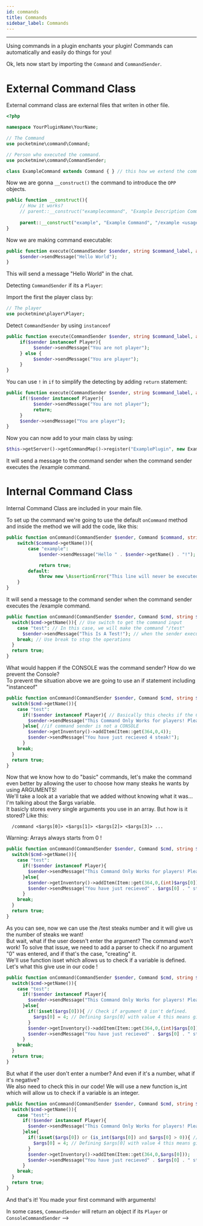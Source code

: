 ```yaml
---
id: commands
title: Commands
sidebar_label: Commands
---
```

___
Using commands in a plugin enchants your plugin! Commands can automatically and easily do things for you!  

Ok, lets now start by importing the `Command` and `CommandSender`.

# External Command Class

External command class are external files that writen in other file.

```php
<?php

namespace YourPluginName\YourName;

// The Command
use pocketmine\command\Command;

// Person who executed the command.
use pocketmine\command\CommandSender;

class ExampleCommand extends Command { } // this how we extend the command class.
```

Now we are gonna `__construct()` the command to introduce the `OPP` objects.

```php
public function __construct(){
     // How it works?
     // parent::__construct("examplecommand", "Example Description Command", "/examplecommand usage", ["example", "exampleCommandaliases"]);
     
     parent::__construct("example", "Example Command", "/example <usage>", ["ex","am","ple"]);
}
```

Now we are making command executable:

```php
public function execute(CommandSender $sender, string $command_label, array $args) :void {
     $sender->sendMessage("Hello World");
}
```

This will send a message "Hello World" in the chat.

Detecting `CommandSender` if its a `Player`:

Import the first the player class by:

```php
// The player
use pocketmine\player\Player;
```

Detect `CommandSender` by using `instanceof`

```php
public function execute(CommandSender $sender, string $command_label, array $args) :void {
     if($sender instanceof Player){
          $sender->sendMessage("You are not player");
     } else {
          $sender->sendMessage("You are player");
     }
}
```

You can use `!` in `if` to simplify the detecting by adding `return` statement:

```php
public function execute(CommandSender $sender, string $command_label, array $args) :void {
     if(!$sender instanceof Player){
          $sender->sendMessage("You are not player");
          return;
     }
     $sender->sendMessage("You are player");
}
```

Now you can now add to your main class by using:

```php
$this->getServer()->getCommandMap()->register("ExamplePlugin", new ExampleCommand());
```

It will send a message to the command sender when the command sender executes the /example command.

# Internal Command Class

Internal Command Class are included in your main file.

To set up the command we're going to use the default `onCommand` method and inside the method we will add the code, like this:

```php
public function onCommand(CommandSender $sender, Command $command, string $label, array $args) : bool{
    switch($command->getName()){
        case "example":
            $sender->sendMessage("Hello " . $sender->getName() . "!");

            return true;
        default:
            throw new \AssertionError("This line will never be executed");
    }
}
```

It will send a message to the command sender when the command sender executes the /example command.

```php
public function onCommand(CommandSender $sender, Command $cmd, string $label, array $args) : bool{
  switch($cmd->getName()){ // Use switch to get the command input
    case "test": // In this case, we will make the command "/test"
      $sender->sendMessage("This Is A Test!"); // when the sender execute the command it sends the sender a message that says "This Is A Test".
    break; // Use break to stop the operations
  }
  return true;
}
```
What would happen if the CONSOLE was the command sender? How do we prevent the Console?  
To prevent the situation above we are going to use an if statement including "instanceof"  
```php
public function onCommand(CommandSender $sender, Command $cmd, string $label, array $args) : bool{
  switch($cmd->getName()){
    case "test":
      if(!$sender instanceof Player){ // Basically this checks if the Command Sender is NOT a player
        $sender->sendMessage("This Command Only Works for players! Please perform this command IN GAME!"); // For Console Command Sender
      }else{ //if command sender is not a CONSOLE
        $sender->getInventory()->addItem(Item::get(364,0,4));
        $sender->sendMessage("You have just recieved 4 steak!");
      }
    break;
  }
  return true;
}
```
Now that we know how to do "basic" commands, let's make the command even better by allowing the user to choose how many steaks he wants by using ARGUMENTS!  
We'll take a look at a variable that we added without knowing what it was... I'm talking about the $args variable.  
It basicly stores every single arguments you use in an array. But how is it stored? Like this:
```
  /command <$args[0]> <$args[1]> <$args[2]> <$args[3]> ...
```    
Warning: Arrays always starts from 0 !
```php
public function onCommand(CommandSender $sender, Command $cmd, string $label, array $args) : bool{
  switch($cmd->getName()){
    case "test":
      if(!$sender instanceof Player){
        $sender->sendMessage("This Command Only Works for players! Please perform this command IN GAME!");
      }else{
        $sender->getInventory()->addItem(Item::get(364,0,(int)$args[0])); // We choose the first argument as the count !
        $sender->sendMessage("You have just recieved" . $args[0] . " steak!");
      }
    break;
  }
  return true;
}
```
As you can see, now we can use the /test steaks number and it will give us the number of steaks we want!  
But wait, what if the user doesn't enter the argument? The command won't work! To solve that issue, we need to add a parser to check if no argument "0" was entered, and if that's the case, "creating" it.  
We'll use function isset which allows us to check if a variable is defined. Let's what this give use in our code !  
```php
public function onCommand(CommandSender $sender, Command $cmd, string $label, array $args) : bool{
  switch($cmd->getName()){
    case "test":
      if(!$sender instanceof Player){
        $sender->sendMessage("This Command Only Works for players! Please perform this command IN GAME!");
      }else{
        if(!isset($args[0])){ // Check if argument 0 isn't defined.
          $args[0] = 4; // Defining $args[0] with value 4 this means giving the player 4 steaks
        }
        $sender->getInventory()->addItem(Item::get(364,0,(int)$args[0]));
        $sender->sendMessage("You have just recieved" . $args[0] . " steak!");
      }
    break;
  }
  return true;
}
```
But what if the user don't enter a number? And even if it's a number, what if it's negative?  
We also need to check this in our code! We will use a new function is_int which will allow us to check if a variable is an integer.  
```php
public function onCommand(CommandSender $sender, Command $cmd, string $label, array $args) : bool{
  switch($cmd->getName()){
    case "test":
      if(!$sender instanceof Player){
        $sender->sendMessage("This Command Only Works for players! Please perform this command IN GAME!");
      }else{
        if(!isset($args[0]) or (is_int($args[0]) and $args[0] > 0)){ // Check if argument 0 is an integer and is more than 0.
          $args[0] = 4; // Defining $args[0] with value 4 this means giving the player 4 steaks
        }
        $sender->getInventory()->addItem(Item::get(364,0,$args[0]));
        $sender->sendMessage("You have just recieved" . $args[0] . " steak!");
      }
    break;
  }
  return true;
}
```
And that's it! You made your first command with arguments!

In some cases, `CommandSender` will return an object if its `Player` or `ConsoleCommandSender`
-->
